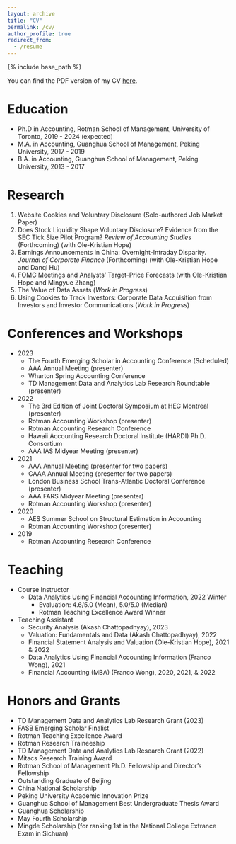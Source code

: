 ```yaml
---
layout: archive
title: "CV"
permalink: /cv/
author_profile: true
redirect_from:
  - /resume
---
```


{% include base_path %}

You can find the PDF version of my CV [here](https://github.com/jliu-ut/CV/blob/main/CV.pdf).

Education
======
* Ph.D in Accounting, Rotman School of Management, University of Toronto, 2019 - 2024 (expected)
* M.A. in Accounting, Guanghua School of Management, Peking University, 2017 - 2019
* B.A. in Accounting, Guanghua School of Management, Peking University, 2013 - 2017

Research
======
1. Website Cookies and Voluntary Disclosure (Solo-authored Job Market Paper)
2. Does Stock Liquidity Shape Voluntary Disclosure? Evidence from the SEC Tick Size Pilot Program? _Review of Accounting Studies_ (Forthcoming) (with Ole-Kristian Hope)
3. Earnings Announcements in China: Overnight-Intraday Disparity. _Journal of Corporate Finance_ (Forthcoming) (with Ole-Kristian Hope and Danqi Hu)
4. FOMC Meetings and Analysts’ Target-Price Forecasts (with Ole-Kristian Hope and Mingyue Zhang)
5. The Value of Data Assets (_Work in Progress_)
6. Using Cookies to Track Investors: Corporate Data Acquisition from Investors and Investor Communications (_Work in Progress_)
   
Conferences and Workshops
======
* 2023
  * The Fourth Emerging Scholar in Accounting Conference (Scheduled)
  * AAA Annual Meeting (presenter)
  * Wharton Spring Accounting Conference
  * TD Management Data and Analytics Lab Research Roundtable (presenter)
* 2022
  * The 3rd Edition of Joint Doctoral Symposium at HEC Montreal (presenter)
  * Rotman Accounting Workshop (presenter)
  * Rotman Accounting Research Conference
  * Hawaii Accounting Research Doctoral Institute (HARDI) Ph.D. Consortium
  * AAA IAS Midyear Meeting (presenter)
* 2021
  * AAA Annual Meeting (presenter for two papers)
  * CAAA Annual Meeting (presenter for two papers)
  * London Business School Trans-Atlantic Doctoral Conference (presenter)
  * AAA FARS Midyear Meeting (presenter)
  * Rotman Accounting Workshop (presenter)
* 2020
  * AES Summer School on Structural Estimation in Accounting
  * Rotman Accounting Workshop (presenter)
* 2019
  * Rotman Accounting Research Conference


Teaching
======
* Course Instructor
  * Data Analytics Using Financial Accounting Information, 2022 Winter
    * Evaluation: 4.6/5.0 (Mean), 5.0/5.0 (Median)
    * Rotman Teaching Excellence Award Winner
* Teaching Assistant
  * Security Analysis (Akash Chattopadhyay), 2023
  * Valuation: Fundamentals and Data (Akash Chattopadhyay), 2022
  * Financial Statement Analysis and Valuation (Ole-Kristian Hope), 2021 & 2022
  * Data Analytics Using Financial Accounting Information (Franco Wong), 2021
  * Financial Accounting (MBA) (Franco Wong), 2020, 2021, & 2022


Honors and Grants
======
* TD Management Data and Analytics Lab Research Grant (2023)
* FASB Emerging Scholar Finalist
* Rotman Teaching Excellence Award
* Rotman Research Traineeship
* TD Management Data and Analytics Lab Research Grant (2022)
* Mitacs Research Training Award
* Rotman School of Management Ph.D. Fellowship and Director’s Fellowship
* Outstanding Graduate of Beijing
* China National Scholarship
* Peking University Academic Innovation Prize
* Guanghua School of Management Best Undergraduate Thesis Award
* Guanghua Scholarship
* May Fourth Scholarship
* Mingde Scholarship (for ranking 1st in the National College Extrance Exam in Sichuan)
  


